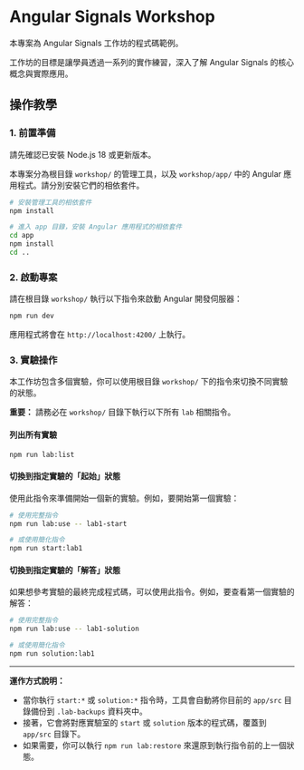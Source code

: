 # Angular Signals Workshop

本專案為 Angular Signals 工作坊的程式碼範例。

工作坊的目標是讓學員透過一系列的實作練習，深入了解 Angular Signals 的核心概念與實際應用。

## 操作教學

### 1. 前置準備

請先確認已安裝 Node.js 18 或更新版本。

本專案分為根目錄 `workshop/` 的管理工具，以及 `workshop/app/` 中的 Angular 應用程式。請分別安裝它們的相依套件。

```bash
# 安裝管理工具的相依套件
npm install

# 進入 app 目錄，安裝 Angular 應用程式的相依套件
cd app
npm install
cd ..
```

### 2. 啟動專案

請在根目錄 `workshop/` 執行以下指令來啟動 Angular 開發伺服器：

```bash
npm run dev
```

應用程式將會在 `http://localhost:4200/` 上執行。

### 3. 實驗操作

本工作坊包含多個實驗，你可以使用根目錄 `workshop/` 下的指令來切換不同實驗的狀態。

**重要：** 請務必在 `workshop/` 目錄下執行以下所有 `lab` 相關指令。

#### 列出所有實驗

```bash
npm run lab:list
```

#### 切換到指定實驗的「起始」狀態

使用此指令來準備開始一個新的實驗。例如，要開始第一個實驗：

```bash
# 使用完整指令
npm run lab:use -- lab1-start

# 或使用簡化指令
npm run start:lab1
```

#### 切換到指定實驗的「解答」狀態

如果想參考實驗的最終完成程式碼，可以使用此指令。例如，要查看第一個實驗的解答：

```bash
# 使用完整指令
npm run lab:use -- lab1-solution

# 或使用簡化指令
npm run solution:lab1
```

---

**運作方式說明：**

- 當你執行 `start:*` 或 `solution:*` 指令時，工具會自動將你目前的 `app/src` 目錄備份到 `.lab-backups` 資料夾中。
- 接著，它會將對應實驗室的 `start` 或 `solution` 版本的程式碼，覆蓋到 `app/src` 目錄下。
- 如果需要，你可以執行 `npm run lab:restore` 來還原到執行指令前的上一個狀態。
